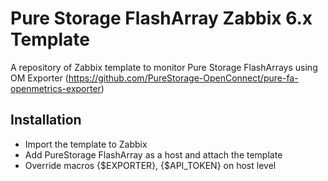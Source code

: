 # Pure Storage FlashArray Zabbix 6.x Template 

A repository of Zabbix template to monitor Pure Storage FlashArrays using OM Exporter (https://github.com/PureStorage-OpenConnect/pure-fa-openmetrics-exporter)

## Installation

* Import the template to Zabbix
* Add PureStorage FlashArray as a host and attach the template
* Override macros {$EXPORTER}, {$API_TOKEN} on host level
